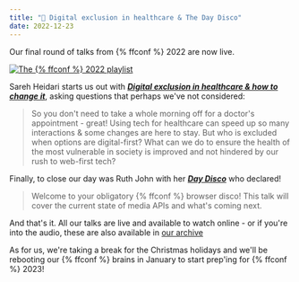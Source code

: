 ```yaml
---
title: "🍿 Digital exclusion in healthcare & The Day Disco"
date: 2022-12-23
---
```


Our final round of talks from {% ffconf %} 2022 are now live.

[![The {% ffconf %} 2022 playlist](https://ffconf.org/images/articles/2022-talks-4.jpg)](https://www.youtube.com/playlist?list=PLZy5V2JKDfX9afwuEl1NolNpvd0yNWc8E)

Sareh Heidari starts us out with [***Digital exclusion in healthcare & how to change it***](https://www.youtube.com/watch?v=Zi1NXGgsM3s&list=PLZy5V2JKDfX9afwuEl1NolNpvd0yNWc8E&index=7), asking questions that perhaps we've not considered:

> So you don't need to take a whole morning off for a doctor's appointment - great! Using tech for healthcare can speed up so many interactions & some changes are here to stay. But who is excluded when options are digital-first? What can we do to ensure the health of the most vulnerable in society is improved and not hindered by our rush to web-first tech?

Finally, to close our day was Ruth John with her [***Day Disco***](https://www.youtube.com/watch?v=1SLwgKAz_P0&list=PLZy5V2JKDfX9afwuEl1NolNpvd0yNWc8E&index=8) who declared!

> Welcome to your obligatory {% ffconf %} browser disco! This talk will cover the current state of media APIs and what's coming next.

And that's it. All our talks are live and available to watch online - or if you're into the audio, these are also available in [our archive](/talks/?filter=&years=2022)

As for us, we're taking a break for the Christmas holidays and we'll be rebooting our {% ffconf %} brains in January to start prep'ing for {% ffconf %} 2023!
